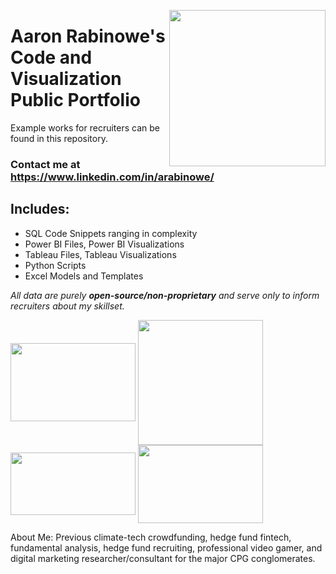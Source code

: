 <a href="url"><img src="https://user-images.githubusercontent.com/29517585/211059284-e9ce08ad-d1c1-4fad-844f-724ea9b62add.jpg" align="right" height="250" width="250" ></a>

# Aaron Rabinowe's Code and Visualization Public Portfolio
Example works for recruiters can be found in this repository.

### Contact me at https://www.linkedin.com/in/arabinowe/

## Includes:
- SQL Code Snippets ranging in complexity
- Power BI Files, Power BI Visualizations
- Tableau Files, Tableau Visualizations
- Python Scripts
- Excel Models and Templates

*All data are purely **open-source/non-proprietary** and serve only to inform recruiters about my skillset.*

<a href="url"><img src="https://i0.wp.com/learn.onemonth.com/wp-content/uploads/2019/07/image2-1.png?w=600&ssl=1" align="center" height="125" width="200" ></a>
<a href="url"><img src="https://logodownload.org/wp-content/uploads/2019/10/python-logo-0.png" align="center" height="200" width="200" ></a>
<a href="url"><img src="https://cdn-dhhph.nitrocdn.com/YwrWfrMMnPrQoiMcCnngShsqFHLItupA/assets/static/optimized/rev-6e21eac/wp-content/uploads/2016/08/maxresdefaultreduced.jpg" align="center" height="100" width="200" ></a>
<a href="url"><img src="https://logos-world.net/wp-content/uploads/2021/10/Tableau-Logo-700x394.png" align="center" height="125" width="200" ></a>

About Me: Previous climate-tech crowdfunding, hedge fund fintech, fundamental analysis, hedge fund recruiting, professional video gamer, and digital marketing researcher/consultant for the major CPG conglomerates.
